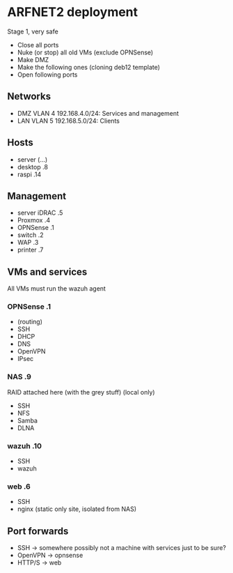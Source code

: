 # ARFNET2 deployment

Stage 1, very safe
 - Close all ports
 - Nuke (or stop) all old VMs (exclude OPNSense)
 - Make DMZ
 - Make the following ones (cloning deb12 template)
 - Open following ports

## Networks
 - DMZ VLAN 4 192.168.4.0/24: Services and management
 - LAN VLAN 5 192.168.5.0/24: Clients

## Hosts
 - server (...)
 - desktop .8
 - raspi .14

## Management
 - server iDRAC .5
 - Proxmox .4
 - OPNSense .1
 - switch .2
 - WAP .3
 - printer .7

## VMs and services
All VMs must run the wazuh agent

### OPNSense .1
 - (routing)
 - SSH
 - DHCP
 - DNS
 - OpenVPN
 - IPsec

### NAS .9
RAID attached here (with the grey stuff) (local only)
 - SSH
 - NFS
 - Samba
 - DLNA

### wazuh .10
 - SSH
 - wazuh

### web .6
 - SSH
 - nginx (static only site, isolated from NAS)

## Port forwards
 - SSH -> somewhere possibly not a machine with services just to be sure?
 - OpenVPN -> opnsense
 - HTTP/S -> web

